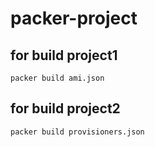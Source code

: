 # packer-project

## for build project1 
```
packer build ami.json

```

## for build project2
```
packer build provisioners.json

```
